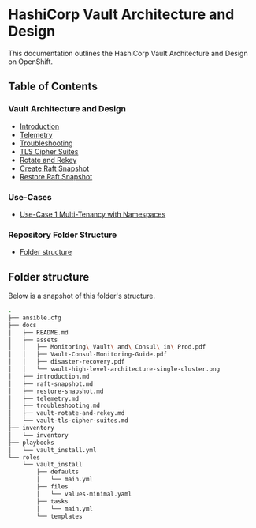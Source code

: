 # HashiCorp Vault Architecture and Design <!-- omit in toc -->

This documentation outlines the HashiCorp Vault Architecture and Design on OpenShift.

## Table of Contents <!-- omit in toc -->

### Vault Architecture and Design

- [Introduction](./introduction.md)
- [Telemetry](./telemetry.md)
- [Troubleshooting](./troubleshooting.md)
- [TLS Cipher Suites](./vault-tls-cipher-suites.md)
- [Rotate and Rekey](./vault-rotate-and-rekey.md)
- [Create Raft Snapshot](./raft-snapshot.md)
- [Restore Raft Snapshot](./restore-snapshot.md)

### Use-Cases

- [Use-Case 1 Multi-Tenancy with Namespaces](./vault-use-case-1-multi-tenancy.md)

### Repository Folder Structure

- [Folder structure](#folder-structure)

## Folder structure

Below is a snapshot of this folder's structure.

```bash
.
├── ansible.cfg
├── docs
│   ├── README.md
│   ├── assets
│   │   ├── Monitoring\ Vault\ and\ Consul\ in\ Prod.pdf
│   │   ├── Vault-Consul-Monitoring-Guide.pdf
│   │   ├── disaster-recovery.pdf
│   │   └── vault-high-level-architecture-single-cluster.png
│   ├── introduction.md
│   ├── raft-snapshot.md
│   ├── restore-snapshot.md
│   ├── telemetry.md
│   ├── troubleshooting.md
│   ├── vault-rotate-and-rekey.md
│   └── vault-tls-cipher-suites.md
├── inventory
│   └── inventory
├── playbooks
│   └── vault_install.yml
└── roles
    └── vault_install
        ├── defaults
        │   └── main.yml
        ├── files
        │   └── values-minimal.yaml
        ├── tasks
        │   └── main.yml
        └── templates
```
